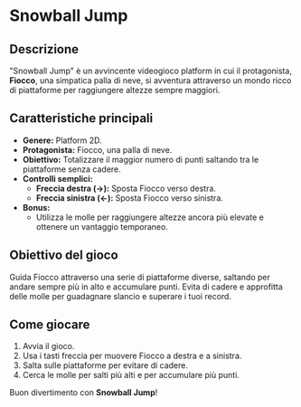 # **Snowball Jump**

## **Descrizione**
"Snowball Jump" è un avvincente videogioco platform in cui il protagonista, **Fiocco**, una simpatica palla di neve, si avventura attraverso un mondo ricco di piattaforme per raggiungere altezze sempre maggiori.

## **Caratteristiche principali**
- **Genere:** Platform 2D.
- **Protagonista:** Fiocco, una palla di neve.
- **Obiettivo:** Totalizzare il maggior numero di punti saltando tra le piattaforme senza cadere.
- **Controlli semplici:**
  - **Freccia destra (→):** Sposta Fiocco verso destra.
  - **Freccia sinistra (←):** Sposta Fiocco verso sinistra.
- **Bonus:** 
  - Utilizza le molle per raggiungere altezze ancora più elevate e ottenere un vantaggio temporaneo.

## **Obiettivo del gioco**
Guida Fiocco attraverso una serie di piattaforme diverse, saltando per andare sempre più in alto e accumulare punti. Evita di cadere e approfitta delle molle per guadagnare slancio e superare i tuoi record.

## **Come giocare**
1. Avvia il gioco.
2. Usa i tasti freccia per muovere Fiocco a destra e a sinistra.
3. Salta sulle piattaforme per evitare di cadere.
4. Cerca le molle per salti più alti e per accumulare più punti.

Buon divertimento con **Snowball Jump**!
